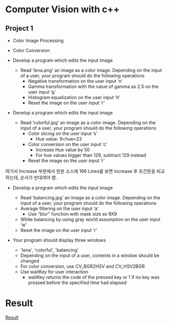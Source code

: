 # Computer Vision with c++

## Project 1
- Color Image Processing
- Color Conversion

- Develop a program which edits the input image
    - Read ‘lena.png’ an image as a color image. Depending on the input of a user, your program should do the following operations
        * Negative transformation on the user input ‘n’
        * Gamma transformation with the value of gamma as 2.5 on the user input ‘g’
        * Histogram equalization on the user input ‘h’
        * Reset the image on the user input ‘r’

- Develop a program which edits the input image
    - Read ‘colorful.jpg’ an image as a color image. Depending on the input of a user, your program should do the following operations
        * Color slicing on the user input ‘s’
            * Hue value: 9<hue<23
        * Color conversion on the user input ‘c’
            * Increase Hue value by 50
            * For hue values bigger than 129, subtract 129 instead
        * Reset the image on the user input ‘r’

여기서 Increase 부분에서 원본 소스에 166 Lines를 보면 increase 후 조건문을 비교하는데, 순서가 반대여야 함.  

- Develop a program which edits the input image
    - Read ‘balancing.jpg’ an image as a color image. Depending on the input of a user, your program should do the following operations
    * Average filtering on the user input ‘a’
        * Use “blur” function with mask size as 9X9
    * White balancing by using gray world assumption on the user input ‘w’
    * Reset the image on the user input ‘r’

- Your program should display three windows
    - 'lena', 'colorful', 'balancing'
    - Depending on the input of a user, contents in a window should be changed
    - For color conversion, use CV_BGR2HSV and CV_HSV2BGR
    - Use waitKey for user interaction
        - waitKey returns the code of the pressed key or 1 if no key was pressed before the specified time had elapsed

# Result

[Result](https://www.youtube.com/watch?v=hSaZRRkStxo)